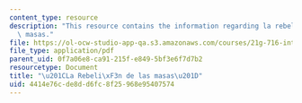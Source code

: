 ```yaml
---
content_type: resource
description: "This resource contains the information regarding la rebeli\xF3n de las\
  \ masas."
file: https://ol-ocw-studio-app-qa.s3.amazonaws.com/courses/21g-716-introduction-to-contemporary-hispanic-literature-spring-2005/4414e76cde8dd6fc8f25968e95407574_MIT21G_716S05_orte_quest.pdf
file_type: application/pdf
parent_uid: 0f7a06e8-ca91-215f-e849-5bf3e6f7d7b2
resourcetype: Document
title: "\u201CLa Rebeli\xF3n de las masas\u201D"
uid: 4414e76c-de8d-d6fc-8f25-968e95407574
---
```

